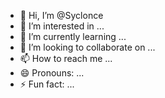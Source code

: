 - 👋 Hi, I’m @Syclonce
- 👀 I’m interested in ...
- 🌱 I’m currently learning ...
- 💞️ I’m looking to collaborate on ...
- 📫 How to reach me ...
- 😄 Pronouns: ...
- ⚡ Fun fact: ...

<!---
Syclonce/Syclonce is a ✨ special ✨ repository because its `README.md` (this file) appears on your GitHub profile.
You can click the Preview link to take a look at your changes.
--->

